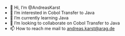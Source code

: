 - 👋 Hi, I’m @AndreasKarst
- 👀 I’m interested in Cobol Transfer to Java
- 🌱 I’m currently learning Java
- 💞️ I’m looking to collaborate on Cobol Transfer to Java
- 📫 How to reach me mail to andreas.karst@arag.de

<!---
AndreasKarst/AndreasKarst is a ✨ special ✨ repository because its `README.md` (this file) appears on your GitHub profile.
You can click the Preview link to take a look at your changes.
--->
